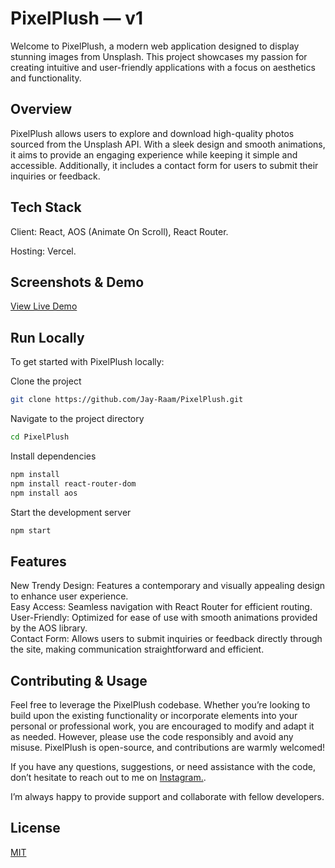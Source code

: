 # PixelPlush — v1

Welcome to PixelPlush, a modern web application designed to display stunning images from Unsplash. This project showcases my passion for creating intuitive and user-friendly applications with a focus on aesthetics and functionality.

## Overview

PixelPlush allows users to explore and download high-quality photos sourced from the Unsplash API. With a sleek design and smooth animations, it aims to provide an engaging experience while keeping it simple and accessible. Additionally, it includes a contact form for users to submit their inquiries or feedback.

## Tech Stack

Client: React, AOS (Animate On Scroll), React Router.

Hosting: Vercel.

## Screenshots & Demo
[View Live Demo](https://jayasriraampixelplush.vercel.app/)

## Run Locally

To get started with PixelPlush locally:

Clone the project

```bash
git clone https://github.com/Jay-Raam/PixelPlush.git

```

Navigate to the project directory

```bash
cd PixelPlush
```

Install dependencies

```bash
npm install
npm install react-router-dom
npm install aos
```

Start the development server

```bash
npm start
```

## Features

New Trendy Design: Features a contemporary and visually appealing design to enhance user experience.<br/>
Easy Access: Seamless navigation with React Router for efficient routing.<br/>
User-Friendly: Optimized for ease of use with smooth animations provided by the AOS library.<br/>
Contact Form: Allows users to submit inquiries or feedback directly through the site, making communication straightforward and efficient.<br/>

## Contributing & Usage

Feel free to leverage the PixelPlush codebase. Whether you’re looking to build upon the existing functionality or incorporate elements into your personal or professional work, you are encouraged to modify and adapt it as needed. However, please use the code responsibly and avoid any misuse. PixelPlush is open-source, and contributions are warmly welcomed!<br/>

If you have any questions, suggestions, or need assistance with the code, don’t hesitate to reach out to me on [Instagram.](https://www.instagram.com/_ivanjay_/).<br/>

I’m always happy to provide support and collaborate with fellow developers.<br/>

## License

[MIT](https://choosealicense.com/licenses/mit/)
